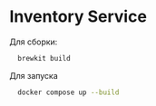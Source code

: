 # Inventory Service

Для сборки:
```bash
  brewkit build
```

Для запуска
```bash
  docker compose up --build
```